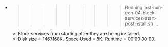 * >>>>>>>>> Running inst-min-con-04-block-services-start-postinstall.sh ...
  * Block services from starting after they are being installed.
  * Disk size = 1467168K. Space Used = 8K. Runtime = 00:00:00:00.
